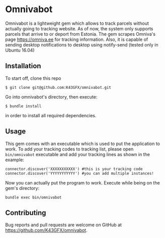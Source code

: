 # Omnivabot

Omnivabot is a lightweight gem which allows to track parcels without actually going to tracking website. As of now, the system only supports parcels that arrive to or deport from Estonia. The gem scrapes Omniva's page https://omniva.ee for tracking information. Also, it is capable of sending desktop notifications to desktop using notify-send (tested only in Ubuntu 16.04)

## Installation

To start off, clone this repo

    $ git clone git@github.com:K43GFX/omnivabot.git

Go into omnivabot's directory, then execute:

    $ bundle install
    
in order to install all required dependencies.

## Usage

This gem comes with an executable which is used to put the application to work. 
To add your tracking codes to tracking list, please open `bin/omnivabot` executable and add your tracking lines as shown in the example:

```
connector.discover('XXXXXXXXXXX') #this is your tracking code
connector.discover('YYYYYYYYYYY') #you can add multiple instances!
```

Now you can actually put the program to work. Execute while being on the gem's directory:

`bundle exec bin/omnivabot`


## Contributing

Bug reports and pull requests are welcome on GitHub at https://github.com/K43GFX/omnivabot.

